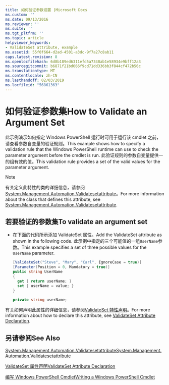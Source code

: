 ```yaml
---
title: 如何验证参数设置 |Microsoft Docs
ms.custom: ''
ms.date: 09/13/2016
ms.reviewer: ''
ms.suite: ''
ms.tgt_pltfrm: ''
ms.topic: article
helpviewer_keywords:
- ValidateSet attribute, example
ms.assetid: 55f0f664-d2ad-4501-a3dc-9f7a27c8ab11
caps.latest.revision: 8
ms.openlocfilehash: 6d8b189ed6311efd5a7348ab1e58934e9bff12a3
ms.sourcegitcommit: b6871f21bd666f9cd71dd336bb3f844cf472b56c
ms.translationtype: MT
ms.contentlocale: zh-CN
ms.lasthandoff: 02/03/2019
ms.locfileid: "56861363"
---
```

# <a name="how-to-validate-an-argument-set"></a><span data-ttu-id="c2df3-102">如何验证参数集</span><span class="sxs-lookup"><span data-stu-id="c2df3-102">How to Validate an Argument Set</span></span>

<span data-ttu-id="c2df3-103">此示例演示如何指定 Windows PowerShell 运行时可用于运行该 cmdlet 之前，请查看参数自变量的验证规则。</span><span class="sxs-lookup"><span data-stu-id="c2df3-103">This example shows how to specify a validation rule that the Windows PowerShell runtime can use to check the parameter argument before the cmdlet is run.</span></span> <span data-ttu-id="c2df3-104">此验证规则的参数自变量提供一的组有效的值。</span><span class="sxs-lookup"><span data-stu-id="c2df3-104">This validation rule provides a set of the valid values for the parameter argument.</span></span>

> [!NOTE]
> <span data-ttu-id="c2df3-105">有关定义此特性的类的详细信息，请参阅[System.Management.Automation.Validatesetattribute](/dotnet/api/System.Management.Automation.ValidateSetAttribute)。</span><span class="sxs-lookup"><span data-stu-id="c2df3-105">For more information about the class that defines this attribute, see [System.Management.Automation.Validatesetattribute](/dotnet/api/System.Management.Automation.ValidateSetAttribute).</span></span>

## <a name="to-validate-an-argument-set"></a><span data-ttu-id="c2df3-106">若要验证的参数集</span><span class="sxs-lookup"><span data-stu-id="c2df3-106">To validate an argument set</span></span>

- <span data-ttu-id="c2df3-107">在下面的代码所示添加 ValidateSet 属性。</span><span class="sxs-lookup"><span data-stu-id="c2df3-107">Add the ValidateSet attribute as shown in the following code.</span></span> <span data-ttu-id="c2df3-108">此示例中指定的三个可能值的一组`UserName`参数。</span><span class="sxs-lookup"><span data-stu-id="c2df3-108">This example specifies a set of three possible values for the `UserName` parameter.</span></span>

    ```csharp
    [ValidateSet("Steve", "Mary", "Carl", IgnoreCase = true)]
    [Parameter(Position = 0, Mandatory = true)]
    public string UserName
    {
      get { return userName; }
      set { userName = value; }
    }

    private string userName;
    ```

<span data-ttu-id="c2df3-109">有关如何声明此属性的详细信息，请参阅[ValidateSet 特性声明](./validateset-attribute-declaration.md)。</span><span class="sxs-lookup"><span data-stu-id="c2df3-109">For more information about how to declare this attribute, see [ValidateSet Attribute Declaration](./validateset-attribute-declaration.md).</span></span>

## <a name="see-also"></a><span data-ttu-id="c2df3-110">另请参阅</span><span class="sxs-lookup"><span data-stu-id="c2df3-110">See Also</span></span>

[<span data-ttu-id="c2df3-111">System.Management.Automation.Validatesetattribute</span><span class="sxs-lookup"><span data-stu-id="c2df3-111">System.Management.Automation.Validatesetattribute</span></span>](/dotnet/api/System.Management.Automation.ValidateSetAttribute)

[<span data-ttu-id="c2df3-112">ValidateSet 属性声明</span><span class="sxs-lookup"><span data-stu-id="c2df3-112">ValidateSet Attribute Declaration</span></span>](./validateset-attribute-declaration.md)

[<span data-ttu-id="c2df3-113">编写 Windows PowerShell Cmdlet</span><span class="sxs-lookup"><span data-stu-id="c2df3-113">Writing a Windows PowerShell Cmdlet</span></span>](./writing-a-windows-powershell-cmdlet.md)
